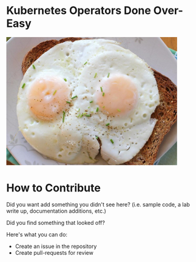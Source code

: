 # Kubernetes Operators Done Over-Easy

<img src="/assets/overeasy.jpeg" width="450">

# How to Contribute

Did you want add something you didn't see here? (i.e. sample code, a lab write up, documentation additions, etc.)

Did you find something that looked off? 

Here's what you can do:

- Create an issue in the repository
- Create pull-requests for review